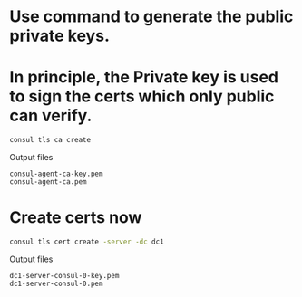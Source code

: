 # Use command to generate the public private keys. 
# In principle, the Private key is used to sign the certs which only public can verify.

```sh
consul tls ca create
```

Output files
```
consul-agent-ca-key.pem
consul-agent-ca.pem
```


# Create certs now
```sh
consul tls cert create -server -dc dc1
```

Output files
```
dc1-server-consul-0-key.pem
dc1-server-consul-0.pem
```